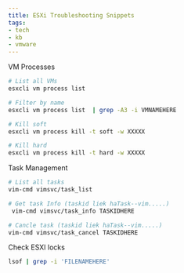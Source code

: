 ```yaml
---
title: ESXi Troubleshooting Snippets
tags: 
- tech
- kb
- vmware
---
```



VM Processes

```bash
# List all VMs
esxcli vm process list	

# Filter by name
esxcli vm process list	| grep -A3 -i VMNAMEHERE

# Kill soft
esxcli vm process kill -t soft -w XXXXX

# Kill hard
esxcli vm process kill -t hard -w XXXXX
```

Task Management

```bash
# List all tasks
vim-cmd vimsvc/task_list

# Get task Info (taskid liek haTask--vim.....)
 vim-cmd vimsvc/task_info TASKIDHERE

# Cancle task (taskid liek haTask--vim.....)
vim-cmd vimsvc/task_cancel TASKIDHERE
```

Check ESXI locks

```bash
lsof | grep -i 'FILENAMEHERE'
```